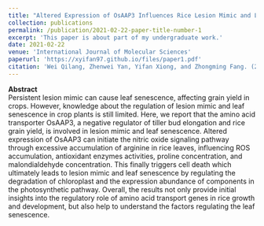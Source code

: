 ```yaml
---
title: "Altered Expression of OsAAP3 Influences Rice Lesion Mimic and Leaf Senescence by Regulating Arginine Transport and Nitric Oxide Pathway"
collection: publications
permalink: /publication/2021-02-22-paper-title-number-1
excerpt: 'This paper is about part of my undergraduate work.'
date: 2021-02-22
venue: 'International Journal of Molecular Sciences'
paperurl: 'https://xyifan97.github.io/files/paper1.pdf'
citation: 'Wei Qilang, Zhenwei Yan, Yifan Xiong, and Zhongming Fang. (2021). &quot;Altered Expression of OsAAP3 Influences Rice Lesion Mimic and Leaf Senescence by Regulating Arginine Transport and Nitric Oxide Pathway.&quot; <i>International Journal of Molecular Sciences</i>. 22, no. 4: 2181.'
---
```


**Abstract**  
Persistent lesion mimic can cause leaf senescence, affecting grain yield in crops. However, knowledge about the regulation of lesion mimic and leaf senescence in crop plants is still limited. Here, we report that the amino acid transporter OsAAP3, a negative regulator of tiller bud elongation and rice grain yield, is involved in lesion mimic and leaf senescence. Altered expression of OsAAP3 can initiate the nitric oxide signaling pathway through excessive accumulation of arginine in rice leaves, influencing ROS accumulation, antioxidant enzymes activities, proline concentration, and malondialdehyde concentration. This finally triggers cell death which ultimately leads to lesion mimic and leaf senescence by regulating the degradation of chloroplast and the expression abundance of components in the photosynthetic pathway. Overall, the results not only provide initial insights into the regulatory role of amino acid transport genes in rice growth and development, but also help to understand the factors regulating the leaf senescence.
